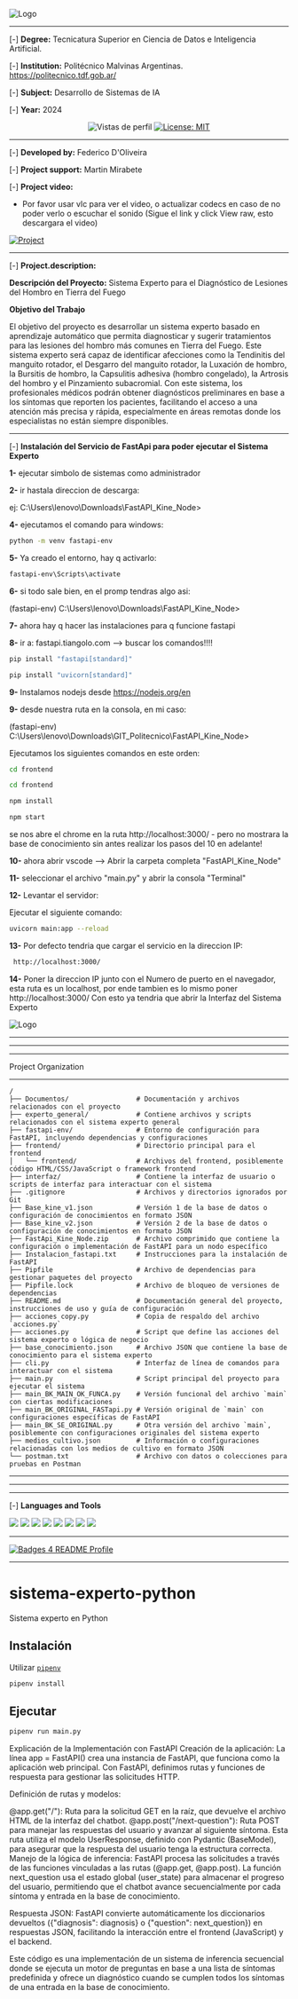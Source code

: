 ![Logo](https://github.com/edfedo/FastAPI_Kine_Node/blob/main/Documentos/Front_b.jpg)

------------
[-] **Degree:** Tecnicatura Superior en Ciencia de Datos e Inteligencia Artificial.

[-] **Institution:** Politécnico Malvinas Argentinas.  https://politecnico.tdf.gob.ar/

[-] **Subject:** Desarrollo de Sistemas de IA

[-] **Year:** 2024

<p align="center">
  <img src="https://komarev.com/ghpvc/?username=edfedo" alt="Vistas de perfil" />
  <a href="https://opensource.org/licenses/MIT">
    <img src="https://img.shields.io/badge/License-MIT-yellow.svg" alt="License: MIT" />
  </a>
</p>

------------

[-] **Developed by:** Federico D'Oliveira

[-] **Project support:** Martin Mirabete

[-] **Project video:**

- Por favor usar vlc para ver el video, o actualizar codecs en caso de no poder verlo o escuchar el sonido (Sigue el link y click View raw, esto descargara el video)

<p align="left">
    <a href="https://github.com/edfedo/FastAPI/blob/main/Documentos/Video_TP_V2_simplescreenrecorder-2024-07-18_00.21.25.mp4">
    <img src="https://img.shields.io/badge/Link_Project_Hotelero_Video-277D24?style=for-the-badge&logo=github&logoColor=white" alt="Project" />
  </a>
</p>

------------

[-] **Project.description:**

**Descripción del Proyecto:** Sistema Experto para el Diagnóstico de Lesiones del Hombro en Tierra 
del Fuego

**Objetivo del Trabajo**

El objetivo del proyecto es desarrollar un sistema experto basado en aprendizaje automático que 
permita diagnosticar y sugerir tratamientos para las lesiones del hombro más comunes en Tierra del 
Fuego. Este sistema experto será capaz de identificar afecciones como la Tendinitis del manguito 
rotador, el Desgarro del manguito rotador, la Luxación de hombro, la Bursitis de hombro, la 
Capsulitis adhesiva (hombro congelado), la Artrosis del hombro y el Pinzamiento subacromial. Con 
este sistema, los profesionales médicos podrán obtener diagnósticos preliminares en base a los 
síntomas que reporten los pacientes, facilitando el acceso a una atención más precisa y rápida, 
especialmente en áreas remotas donde los especialistas no están siempre disponibles.

------------

[-] **Instalación del Servicio de FastApi para poder ejecutar el Sistema Experto**

**1-** ejecutar simbolo de sistemas como administrador

**2-** ir hastala direccion de descarga:

ej: C:\Users\lenovo\Downloads\FastAPI_Kine_Node>

**4-** ejecutamos el comando para windows: 

```bash
python -m venv fastapi-env
```

**5-** Ya creado el entorno, hay q activarlo: 

```bash
fastapi-env\Scripts\activate
```

**6-** si todo sale bien, en el promp tendras algo asi: 

(fastapi-env) C:\Users\lenovo\Downloads\FastAPI_Kine_Node>

**7-** ahora hay q hacer las instalaciones para q funcione fastapi

**8-** ir a: fastapi.tiangolo.com --> buscar los comandos!!!!

```bash
pip install "fastapi[standard]"
```

```bash
pip install "uvicorn[standard]"
```

**9-** Instalamos nodejs desde https://nodejs.org/en

**9-** desde nuestra ruta en la consola, en mi caso:

(fastapi-env) C:\Users\lenovo\Downloads\GIT_Politecnico\FastAPI_Kine_Node>

Ejecutamos los siguientes comandos en este orden:

```bash
cd frontend
```

```bash
cd frontend
```

```bash
npm install
```

```bash
npm start
```

se nos abre el chrome en la ruta http://localhost:3000/ - pero no mostrara la base de conocimiento sin antes
realizar los pasos del 10 en adelante! 

**10-** ahora abrir vscode --> Abrir la carpeta completa "FastAPI_Kine_Node"

**11-** seleccionar el archivo "main.py" y abrir la consola "Terminal"

**12-** Levantar el servidor:

Ejecutar el siguiente comando: 

```bash
uvicorn main:app --reload
```

**13-** Por defecto tendria que cargar el servicio en la direccion IP:

```bash
 http://localhost:3000/
```

**14-** Poner la direccion IP junto con el Numero de puerto en el navegador, esta ruta es un localhost,
por ende tambien es lo mismo poner http://localhost:3000/
Con esto ya tendria que abrir la Interfaz del Sistema Experto

![Logo](https://github.com/edfedo/FastAPI_Kine_Node/blob/main/Documentos/screen_ejemplo_b.png)

-------------------------
-------------------------
------------

Project Organization

------------
    /
    ├── Documentos/                 # Documentación y archivos relacionados con el proyecto
    ├── experto_general/            # Contiene archivos y scripts relacionados con el sistema experto general
    ├── fastapi-env/                # Entorno de configuración para FastAPI, incluyendo dependencias y configuraciones
    ├── frontend/                   # Directorio principal para el frontend
    │   └── frontend/               # Archivos del frontend, posiblemente código HTML/CSS/JavaScript o framework frontend
    ├── interfaz/                   # Contiene la interfaz de usuario o scripts de interfaz para interactuar con el sistema
    ├── .gitignore                  # Archivos y directorios ignorados por Git
    ├── Base_kine_v1.json           # Versión 1 de la base de datos o configuración de conocimientos en formato JSON
    ├── Base_kine_v2.json           # Versión 2 de la base de datos o configuración de conocimientos en formato JSON
    ├── FastApi_Kine_Node.zip       # Archivo comprimido que contiene la configuración o implementación de FastAPI para un nodo específico
    ├── Instalacion_fastapi.txt     # Instrucciones para la instalación de FastAPI
    ├── Pipfile                     # Archivo de dependencias para gestionar paquetes del proyecto
    ├── Pipfile.lock                # Archivo de bloqueo de versiones de dependencias
    ├── README.md                   # Documentación general del proyecto, instrucciones de uso y guía de configuración
    ├── acciones copy.py            # Copia de respaldo del archivo `acciones.py`
    ├── acciones.py                 # Script que define las acciones del sistema experto o lógica de negocio
    ├── base_conocimiento.json      # Archivo JSON que contiene la base de conocimiento para el sistema experto
    ├── cli.py                      # Interfaz de línea de comandos para interactuar con el sistema
    ├── main.py                     # Script principal del proyecto para ejecutar el sistema
    ├── main_BK_MAIN_OK_FUNCA.py    # Versión funcional del archivo `main` con ciertas modificaciones
    ├── main_BK_ORIGINAL_FASTapi.py # Versión original de `main` con configuraciones específicas de FastAPI
    ├── main_BK_SE_ORIGINAL.py      # Otra versión del archivo `main`, posiblemente con configuraciones originales del sistema experto
    ├── medios_cultivo.json         # Información o configuraciones relacionadas con los medios de cultivo en formato JSON
    └── postman.txt                 # Archivo con datos o colecciones para pruebas en Postman

------------
-------------------------
-------------------------
[-] **Languages ​​and Tools**

<div id="header" align="left">
<img src="https://img.shields.io/badge/GitHub-100000?style=for-the-badge&logo=github&logoColor=white" />
</a>
<img src="https://img.shields.io/badge/GIT-E44C30?style=for-the-badge&logo=git&logoColor=white" />
</a>
<img src="https://img.shields.io/badge/Python-FFD43B?style=for-the-badge&logo=python&logoColor=blue" />
</a>  
<img src="https://img.shields.io/badge/fastapi-109989?style=for-the-badge&logo=FASTAPI&logoColor=white" />
</a>  
<img src="https://img.shields.io/badge/machine learning-F7931E?style=for-the-badge&logo=scikit-learn&logoColor=white" />
</a>
<img src="https://img.shields.io/badge/VSCode-0078D4?style=for-the-badge&logo=visual%20studio%20code&logoColor=white" />
</a> 
<img src="https://img.shields.io/badge/HTML5-E34F26?style=for-the-badge&logo=html5&logoColor=white" />
</a>
<img src="https://img.shields.io/badge/json-5E5C5C?style=for-the-badge&logo=json&logoColor=white" />
</a>  
</div>

------------

<p align="left">
    <a href="https://github.com/alexandresanlim/Badges4-README.md-Profile#-contact-">
    <img src="https://img.shields.io/badge/Badges_4_README_Profile-000000?style=for-the-badge&logo=JSON%20web%20tokens&logoColor=white" alt="Badges 4 README Profile" />
  </a>
</p>

------------

# sistema-experto-python
Sistema experto en Python

## Instalación

Utilizar [`pipenv`](https://pipenv.pypa.io)

```bash
pipenv install
```

## Ejecutar

```bash
pipenv run main.py
```
Explicación de la Implementación con FastAPI
Creación de la aplicación: La línea app = FastAPI() crea una instancia de FastAPI, que funciona como la aplicación web principal. Con FastAPI, definimos rutas y funciones de respuesta para gestionar las solicitudes HTTP.

Definición de rutas y modelos:

@app.get("/"): Ruta para la solicitud GET en la raíz, que devuelve el archivo HTML de la interfaz del chatbot.
@app.post("/next-question"): Ruta POST para manejar las respuestas del usuario y avanzar al siguiente síntoma. Esta ruta utiliza el modelo UserResponse, definido con Pydantic (BaseModel), para asegurar que la respuesta del usuario tenga la estructura correcta.
Manejo de la lógica de inferencia: FastAPI procesa las solicitudes a través de las funciones vinculadas a las rutas (@app.get, @app.post). La función next_question usa el estado global (user_state) para almacenar el progreso del usuario, permitiendo que el chatbot avance secuencialmente por cada síntoma y entrada en la base de conocimiento.

Respuesta JSON: FastAPI convierte automáticamente los diccionarios devueltos ({"diagnosis": diagnosis} o {"question": next_question}) en respuestas JSON, facilitando la interacción entre el frontend (JavaScript) y el backend.

Este código es una implementación de un sistema de inferencia secuencial donde se ejecuta un motor de preguntas en base a una lista de síntomas predefinida y ofrece un diagnóstico cuando se cumplen todos los síntomas de una entrada en la base de conocimiento.
